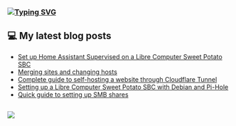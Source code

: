 ### [![Typing SVG](https://readme-typing-svg.herokuapp.com/?lines=Hello+World.+👋)](https://git.io/typing-svg)

## 💻 My latest blog posts
<!-- BLOG-POST-LIST:START -->
- [Set up Home Assistant Supervised on a Libre Computer Sweet Potato SBC](https://fullmetalbrackets.com/blog/setup-home-assistant-sweet-potato-debian/)
- [Merging sites and changing hosts](https://fullmetalbrackets.com/blog/merging-sites-and-changing-hosts/)
- [Complete guide to self-hosting a website through Cloudflare Tunnel](https://fullmetalbrackets.com/blog/self-host-website-cloudflare-tunnel/)
- [Setting up a Libre Computer Sweet Potato SBC with Debian and Pi-Hole](https://fullmetalbrackets.com/blog/setting-up-sweet-potato-debian-pihole/)
- [Quick guide to setting up SMB shares](https://fullmetalbrackets.com/blog/quick-guide-setting-up-smb/)
<!-- BLOG-POST-LIST:END -->

##
![](https://komarev.com/ghpvc/?username=fullmetalbrackets&flat-square&color=009eaa)
